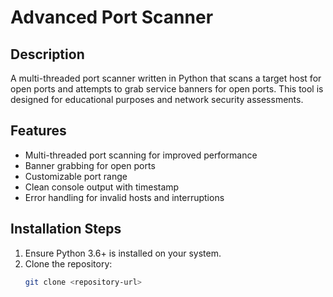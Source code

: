 # Advanced Port Scanner

## Description
A multi-threaded port scanner written in Python that scans a target host for open ports and attempts to grab service banners for open ports. This tool is designed for educational purposes and network security assessments.

## Features
- Multi-threaded port scanning for improved performance
- Banner grabbing for open ports
- Customizable port range
- Clean console output with timestamp
- Error handling for invalid hosts and interruptions

## Installation Steps
1. Ensure Python 3.6+ is installed on your system.
2. Clone the repository:
   ```bash
   git clone <repository-url>
